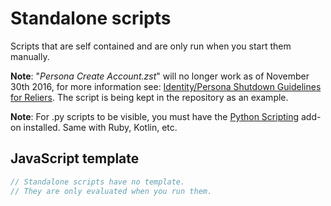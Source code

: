 Standalone scripts
==================

Scripts that are self contained and are only run when you start them manually. 

**Note**: "_Persona Create Account.zst_" will no longer work as of November 30th 2016, for more information see: [Identity/Persona Shutdown Guidelines for Reliers](https://wiki.mozilla.org/Identity/Persona_Shutdown_Guidelines_for_Reliers). The script is being kept in the repository as an example.

**Note**: For .py scripts to be visible, you must have the [Python Scripting](https://www.zaproxy.org/docs/desktop/addons/python-scripting/) add-on installed. Same with Ruby, Kotlin, etc.

## JavaScript template

```JavaScript
// Standalone scripts have no template.
// They are only evaluated when you run them. 
```
